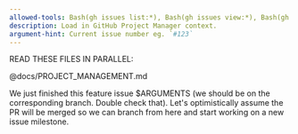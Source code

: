 ```yaml
---
allowed-tools: Bash(gh issues list:*), Bash(gh issues view:*), Bash(gh label list:*), Bash(gh label create:*)
description: Load in GitHub Project Manager context.
argument-hint: Current issue number eg. `#123`
---
```


READ THESE FILES IN PARALLEL:

@docs/PROJECT_MANAGEMENT.md


We just finished this feature issue $ARGUMENTS (we should be on the corresponding branch. Double check that). Let's optimistically assume the PR will be merged so we can branch from here and start working on a new issue milestone.
